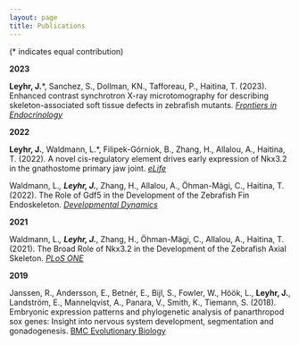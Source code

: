 ```yaml
---
layout: page
title: Publications
---
```

(* indicates equal contribution)

**2023**

**Leyhr, J.***, Sanchez, S., Dollman, KN., Tafforeau, P., Haitina, T. (2023). Enhanced contrast
synchrotron X-ray microtomography for describing skeleton-associated soft tissue defects in
zebrafish mutants. [*Frontiers in Endocrinology*](https://www.frontiersin.org/articles/10.3389/fendo.2023.1108916/full#:~:text=As%20the%20skeleton%20mineralizes%20and,(e.g.%2018–20).)

**2022**

**Leyhr, J.**, Waldmann, L.*, Filipek-Górniok, B., Zhang, H., Allalou, A., Haitina, T. (2022). A novel
cis-regulatory element drives early expression of Nkx3.2 in the gnathostome primary jaw joint.
[*eLife*](https://elifesciences.org/articles/75749)

Waldmann, L.*, **Leyhr, J.***, Zhang, H., Allalou, A., Öhman-Mägi, C., Haitina, T. (2022). The Role of
Gdf5 in the Development of the Zebrafish Fin Endoskeleton. [*Developmental Dynamics*](https://anatomypubs.onlinelibrary.wiley.com/doi/full/10.1002/dvdy.399)

**2021**

Waldmann, L.*, **Leyhr, J.***, Zhang, H., Öhman-Mägi, C., Allalou, A., Haitina, T. (2021). The Broad
Role of Nkx3.2 in the Development of the Zebrafish Axial Skeleton. [*PLoS ONE*](https://journals.plos.org/plosone/article?id=10.1371/journal.pone.0255953)

**2019**

Janssen, R., Andersson, E., Betnér, E., Bijl, S., Fowler, W., Höök, L., **Leyhr, J.**, Landström, E.,
Mannelqvist, A., Panara, V., Smith, K., Tiemann, S. (2018). Embryonic expression patterns and
phylogenetic analysis of panarthropod sox genes: Insight into nervous system development,
segmentation and gonadogenesis. [BMC Evolutionary Biology](https://bmcecolevol.biomedcentral.com/articles/10.1186/s12862-018-1196-z)

